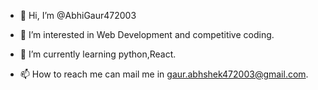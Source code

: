 - 👋 Hi, I’m @AbhiGaur472003
- 👀 I’m interested in Web Development and competitive coding.
- 🌱 I’m currently learning python,React.

- 📫 How to reach me can mail me in gaur.abhshek472003@gmail.com.

<!---
AbhiGaur472003/AbhiGaur472003 is a ✨ special ✨ repository because its `README.md` (this file) appears on your GitHub profile.
You can click the Preview link to take a look at your changes.
--->
